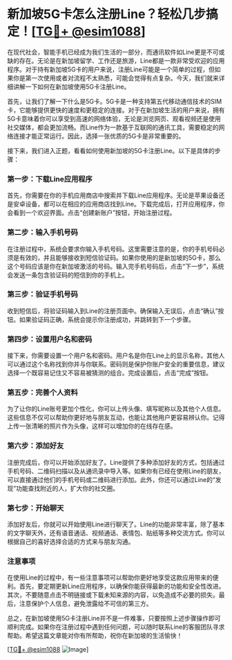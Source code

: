 # 新加坡5G卡怎么注册Line？轻松几步搞定！[[TG💪+ @esim1088](https://t.me/s/esim1088)]

在现代社会，智能手机已经成为我们生活的一部分，而通讯软件如Line更是不可或缺的存在。无论是在新加坡留学、工作还是旅游，Line都是一款非常受欢迎的应用程序。对于持有新加坡5G卡的用户来说，注册Line可能是一个简单的过程，但如果你是第一次使用或者对流程不太熟悉，可能会觉得有点复杂。今天，我们就来详细讲解一下如何在新加坡使用5G卡注册Line。

首先，让我们了解一下什么是5G卡。5G卡是一种支持第五代移动通信技术的SIM卡，它能够提供更快的速度和更稳定的连接。对于在新加坡生活的用户来说，拥有5G卡意味着你可以享受到高速的网络体验，无论是浏览网页、观看视频还是使用社交媒体，都会更加流畅。而Line作为一款基于互联网的通讯工具，需要稳定的网络连接才能正常运行。因此，选择一张优质的5G卡是非常重要的。

接下来，我们进入正题，看看如何使用新加坡的5G卡注册Line。以下是具体的步骤：

### 第一步：下载Line应用程序

首先，你需要在你的手机应用商店中搜索并下载Line应用程序。无论是苹果设备还是安卓设备，都可以在相应的应用商店找到Line。下载完成后，打开应用程序，你会看到一个欢迎界面。点击“创建新账户”按钮，开始注册过程。

### 第二步：输入手机号码

在注册过程中，系统会要求你输入手机号码。这里需要注意的是，你的手机号码必须是有效的，并且能够接收到短信验证码。如果你使用的是新加坡的5G卡，那么这个号码应该是你在新加坡激活的号码。输入完手机号码后，点击“下一步”，系统会发送一条包含验证码的短信到你的手机上。

### 第三步：验证手机号码

收到短信后，将验证码输入到Line的注册页面中。确保输入无误后，点击“确认”按钮。如果验证码正确，系统会提示你注册成功，并跳转到下一个步骤。

### 第四步：设置用户名和密码

接下来，你需要设置一个用户名和密码。用户名是你在Line上的显示名称，其他人可以通过这个名称找到你并与你联系。密码则是保护你账户安全的重要信息，建议选择一个既容易记住又不容易被猜测的组合。完成设置后，点击“完成”按钮。

### 第五步：完善个人资料

为了让你的Line账号更加个性化，你可以上传头像、填写昵称以及其他个人信息。这些信息不仅可以帮助你更好地与朋友互动，也能让其他用户更容易辨认你。记得上传一张清晰的照片作为头像，这样可以增加你的在线存在感。

### 第六步：添加好友

注册完成后，你可以开始添加好友了。Line提供了多种添加好友的方式，包括通过手机号码、二维码扫描以及从通讯录中导入等。如果你有已经在使用Line的朋友，可以直接通过他们的手机号码或二维码进行添加。此外，你还可以通过Line的“发现”功能查找附近的人，扩大你的社交圈。

### 第七步：开始聊天

添加好友后，你就可以开始使用Line进行聊天了。Line的功能非常丰富，除了基本的文字聊天外，还有语音通话、视频通话、表情包、贴纸等多种交流方式。你可以根据自己的喜好选择合适的方式来与朋友沟通。

### 注意事项

在使用Line的过程中，有一些注意事项可以帮助你更好地享受这款应用带来的便利。首先，要定期更新Line应用程序，以确保你能获得最新的功能和安全性改进。其次，不要随意点击不明链接或下载未知来源的内容，以免造成不必要的损失。最后，注意保护个人信息，避免泄露给不可信的第三方。

总之，在新加坡使用5G卡注册Line并不是一件难事，只要按照上述步骤操作即可顺利完成。如果你在注册过程中遇到任何问题，可以随时联系Line的客服团队寻求帮助。希望这篇文章能对你有所帮助，祝你在新加坡的生活愉快！

[[TG💪+ @esim1088](https://t.me/s/esim1088) ![Image](https://i.postimg.cc/4NQfJmqS/Snipaste-2025-05-13-00-14-12.png)]